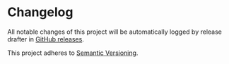# Changelog 

All notable changes of this project will be automatically logged by release drafter in 
[GitHub releases](https://github.com/uhafner/echarts-api-plugin/releases). 

This project adheres to [Semantic Versioning](https://semver.org/spec/v2.0.0.html).
